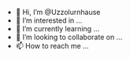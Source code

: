 - 👋 Hi, I’m @Uzzolurnhause
- 👀 I’m interested in ...
- 🌱 I’m currently learning ...
- 💞️ I’m looking to collaborate on ...
- 📫 How to reach me ...

<!---
Uzzolurnhause/Uzzolurnhause is a ✨ special ✨ repository because its `README.md` (this file) appears on your GitHub profile.
You can click the Preview link to take a look at your changes.
--->
